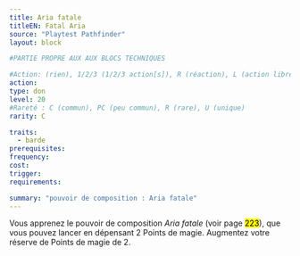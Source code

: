 ```yaml
---
title: Aria fatale
titleEN: Fatal Aria
source: "Playtest Pathfinder"
layout: block

#PARTIE PROPRE AUX AUX BLOCS TECHNIQUES

#Action: (rien), 1/2/3 (1/2/3 action[s]), R (réaction), L (action libre)
action: 
type: don
level: 20
#Rareté : C (commun), PC (peu commun), R (rare), U (unique)
rarity: C

traits:
  - barde
prerequisites: 
frequency: 
cost:
trigger: 
requirements:

summary: "pouvoir de composition : Aria fatale"
---
```


Vous apprenez le pouvoir de composition *Aria fatale* (voir page <mark>223</mark>), que vous pouvez lancer en dépensant 2 Points de magie. Augmentez votre réserve de Points de magie de 2.